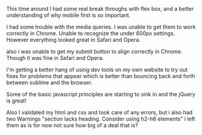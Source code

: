 This time around I had some real break throughs with flex box, and a better understanding of why mobile first is so important.

I had some trouble with the media queries. I was unable to get them to work correctly in Chrome. Unable to recognize the under 600px settings. However everything looked great in Safari and Opera. 

also i was unable to get my submit button to align correctly in Chrome. Though it was fine in Safari and Opera.

I'm getting a better hang of using dev tools on my own website to try out fixes for problems that appear which is better than bouncing back and forth between sublime and the browser.

Some of the basic javascript principles are starting to sink in and the jQuery is great!


Also I validated my html and css and took care of any errors, but i also had two Warnings "section lacks heading. Consider using h2-h6 elements" i left them as is for now not sure how big of a deal that is?




